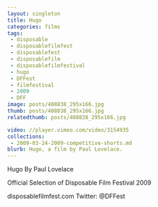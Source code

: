```yaml
---
layout: singleton
title: Hugo
categories: films
tags:
 - disposable
 - disposablefilmfest
 - disposablefest
 - disposablefilm
 - disposablefilmfestival
 - hugo
 - DFFest
 - filmfestival
 - 2009
 - DFF
image: posts/408838_295x166.jpg
thumb: posts/408838_295x166.jpg
relatedthumb: posts/408838_295x166.jpg

video: //player.vimeo.com/video/3154935
collections:
 - 2009-03-24-2009-competitive-shorts.md
blurb: Hugo, a film by Paul Lovelace.
---
```


Hugo
By Paul Lovelace

Official Selection of Disposable Film Festival 2009

disposablefilmfest.com
Twitter: @DFFest